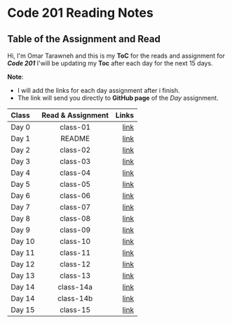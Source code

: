 # Code 201 Reading Notes

## Table of the Assignment and Read

Hi, I'm Omar Tarawneh and this is my **ToC** for the reads and assignment for _**Code 201**_
I'will be updating my **Toc** after each day for the next 15 days.

**Note**:

- I will add the links for each day assignment after i finish.
- The link will send you directly to **GitHub page** of the _Day_ assignment.

| Class  | Read & Assignment |                                                          Links |
| :----- | :---------------: | -------------------------------------------------------------: |
| Day 0  |     class-01      | [link](https://omar-tarawneh.github.io/reading-notes/class-01) |
| Day 1  |      README       |         [link](https://omar-tarawneh.github.io/reading-notes/) |
| Day 2  |     class-02      | [link](https://omar-tarawneh.github.io/reading-notes/class-02) |
| Day 3  |     class-03      | [link](https://omar-tarawneh.github.io/reading-notes/class-03) |
| Day 4  |     class-04      | [link](https://omar-tarawneh.github.io/reading-notes/class-04) |
| Day 5  |     class-05      | [link](https://omar-tarawneh.github.io/reading-notes/class-05) |
| Day 6  |     class-06      | [link](https://omar-tarawneh.github.io/reading-notes/class-06) |
| Day 7  |     class-07      | [link](https://omar-tarawneh.github.io/reading-notes/class-07) |
| Day 8  |     class-08      | [link](https://omar-tarawneh.github.io/reading-notes/class-08) |
| Day 9  |     class-09      | [link](https://omar-tarawneh.github.io/reading-notes/class-09) |
| Day 10 |     class-10      | [link](https://omar-tarawneh.github.io/reading-notes/class-10) |
| Day 11 |     class-11      | [link](https://omar-tarawneh.github.io/reading-notes/class-11) |
| Day 12 |     class-12      | [link](https://omar-tarawneh.github.io/reading-notes/class-12) |
| Day 13 |     class-13      | [link](https://omar-tarawneh.github.io/reading-notes/class-13) |
| Day 14 |     class-14a     |[link](https://omar-tarawneh.github.io/reading-notes/class-14a) |
| Day 14 |     class-14b     |[link](https://omar-tarawneh.github.io/reading-notes/class-14b) |
| Day 15 |     class-15      |         [link](https://omar-tarawneh.github.io/reading-notes/) |
